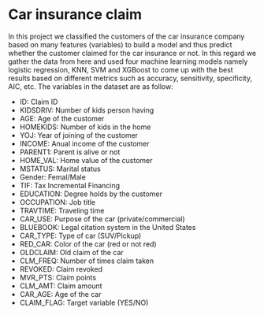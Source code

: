 # Car insurance claim
In this project we classified the customers of the car insurance company based on many features (variables) to build a model and thus predict whether the customer claimed for the car insurance or not. In this regard we gather the data from here and used four machine learning models namely logistic regression, KNN, SVM and XGBoost to come up with the best results based on different metrics such as accuracy, sensitivity, specificity, AIC, etc. The variables in the dataset are as follow:

* ID: Claim ID
* KIDSDRIV: Number of kids person having
* AGE: Age of the customer
* HOMEKIDS: Number of kids in the home
* YOJ: Year of joining of the customer
* INCOME: Anual income of the customer
* PARENT1: Parent is alive or not
* HOME_VAL: Home value of the customer
* MSTATUS: Marital status
* Gender: Femal/Male
* TIF: Tax Incremental Financing
* EDUCATION: Degree holds by the customer
* OCCUPATION: Job title
* TRAVTIME: Traveling time
* CAR_USE: Purpose of the car (private/commercial)
* BLUEBOOK: Legal citation system in the United States
* CAR_TYPE: Type of car (SUV/Pickup)
* RED_CAR: Color of the car (red or not red)
* OLDCLAIM: Old claim of the car
* CLM_FREQ: Number of times claim taken
* REVOKED: Claim revoked
* MVR_PTS: Claim points
* CLM_AMT: Claim amount
* CAR_AGE: Age of the car
* CLAIM_FLAG: Target variable (YES/NO) 
